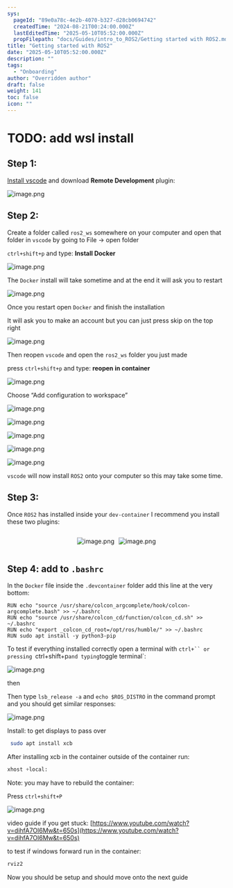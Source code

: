 ```yaml
---
sys:
  pageId: "89e0a78c-4e2b-4070-b327-d28cb0694742"
  createdTime: "2024-08-21T00:24:00.000Z"
  lastEditedTime: "2025-05-10T05:52:00.000Z"
  propFilepath: "docs/Guides/intro_to_ROS2/Getting started with ROS2.md"
title: "Getting started with ROS2"
date: "2025-05-10T05:52:00.000Z"
description: ""
tags:
  - "Onboarding"
author: "Overridden author"
draft: false
weight: 141
toc: false
icon: ""
---
```


# TODO: add wsl install

## Step 1:

[Install vscode](https://code.visualstudio.com/download) and download **Remote Development** plugin:

![image.png](https://prod-files-secure.s3.us-west-2.amazonaws.com/d518164a-d88e-44d1-a4ee-3adb3bd8bce0/efb52993-1881-4a40-b95e-6f020334f022/image.png?X-Amz-Algorithm=AWS4-HMAC-SHA256&X-Amz-Content-Sha256=UNSIGNED-PAYLOAD&X-Amz-Credential=ASIAZI2LB466TQUBGT2I%2F20250714%2Fus-west-2%2Fs3%2Faws4_request&X-Amz-Date=20250714T091653Z&X-Amz-Expires=3600&X-Amz-Security-Token=IQoJb3JpZ2luX2VjEBEaCXVzLXdlc3QtMiJGMEQCICLccQTg7E%2BB%2FKd%2Bn3eeQHomWUK%2BkBTIUiT6%2BV2vj7nuAiBK74NFC3deUx7FCRlidhC1XNR57seWc29FFxeNt6mE2Sr%2FAwgqEAAaDDYzNzQyMzE4MzgwNSIMCAlDRsjLoYBJl%2B7hKtwD09rHYpOIcGZPlrMlf8Cl8XId3OyS9C4%2FvBapp01iHzmw7PwwRc5g%2FabHeVnk%2FFWWQJTf9xn%2Fddkmzs8OcOg7udFwbtKIkbsOyDbdyJ%2F5RVIyi3mM374Bo9CEh58k4Ka7nENlwWU1gaIuL7SEqHYMtGVyHk2z1fLhUPLhY0bI1GFv7MS844tM%2FIPRe2Meu8yux9kCrIJNeQNH6RqtK2IIMwrECcjxXDkIVQq16sl5xLajDuFolEM7LRXRr%2FiKykfjqCBZrZylpPmeIRjF6rkrMFjlM9%2B2egz%2F7Kn9fyihr2kpnm2OVHY158Hi4KCZhTgzUTg%2FhiFkVhPPzEIG9badKM4o8ErVneRAluRmvyzxZhDfTBJ17gJC4%2B8Y2U82lLdMA8rjnsjZiCGkBv1IsueGTEKHZKjf15aNPdZFWpJLMrUqjqtjS6O%2BAQXt0hTHZTG39M0fvcquSRG4J5NAfr9bRhPfCiifaNe6j8MV%2F3ddtXHuaVBm5Evk6xthJbelId36SPEjfFCNrQFpSW1giW9RObJ45GTvOCLp2Qnj65KICPsVaHN7ACCTWesnGS10G1kKZIjchuNXmHigdd%2Fc5ER78vWN3bypZUsAgGzjY1bfGrcrmH1jXcuvr0NVqa0wx4jTwwY6pgHWn2P189bR9V%2FEK1%2BG2AloACYqLodwdPlU0eISkl1EiGHlXOj2NEGjnAMh8pYDFEpnmh%2FMjY4g%2BOwKTXruVnTQerM%2FHMLfbImwcxuYYQWaem8lc1vXHAUP%2BZqsqPUCMTYTbhAUyPc3xCbWJ4pGz2gBZMLQNea6ZLrm1QkINwwbJYEmwSCcVkX2Q%2Bx38kIpp1j5f6OE6ZCKxP%2BrZUwHPK0hTU0ktzYC&X-Amz-Signature=65ec63485022f797dab9a07660b83bb024d64040d9f408c57d896b752d5dcb94&X-Amz-SignedHeaders=host&x-amz-checksum-mode=ENABLED&x-id=GetObject)

## Step 2:

Create a folder called `ros2_ws` somewhere on your computer and open that folder in `vscode` by going to File → open folder 

`ctrl+shift+p` and type: **Install Docker**

![image.png](https://prod-files-secure.s3.us-west-2.amazonaws.com/d518164a-d88e-44d1-a4ee-3adb3bd8bce0/2269dc0e-1cd5-47ff-bceb-c04ad9b2eab0/image.png?X-Amz-Algorithm=AWS4-HMAC-SHA256&X-Amz-Content-Sha256=UNSIGNED-PAYLOAD&X-Amz-Credential=ASIAZI2LB466TQUBGT2I%2F20250714%2Fus-west-2%2Fs3%2Faws4_request&X-Amz-Date=20250714T091653Z&X-Amz-Expires=3600&X-Amz-Security-Token=IQoJb3JpZ2luX2VjEBEaCXVzLXdlc3QtMiJGMEQCICLccQTg7E%2BB%2FKd%2Bn3eeQHomWUK%2BkBTIUiT6%2BV2vj7nuAiBK74NFC3deUx7FCRlidhC1XNR57seWc29FFxeNt6mE2Sr%2FAwgqEAAaDDYzNzQyMzE4MzgwNSIMCAlDRsjLoYBJl%2B7hKtwD09rHYpOIcGZPlrMlf8Cl8XId3OyS9C4%2FvBapp01iHzmw7PwwRc5g%2FabHeVnk%2FFWWQJTf9xn%2Fddkmzs8OcOg7udFwbtKIkbsOyDbdyJ%2F5RVIyi3mM374Bo9CEh58k4Ka7nENlwWU1gaIuL7SEqHYMtGVyHk2z1fLhUPLhY0bI1GFv7MS844tM%2FIPRe2Meu8yux9kCrIJNeQNH6RqtK2IIMwrECcjxXDkIVQq16sl5xLajDuFolEM7LRXRr%2FiKykfjqCBZrZylpPmeIRjF6rkrMFjlM9%2B2egz%2F7Kn9fyihr2kpnm2OVHY158Hi4KCZhTgzUTg%2FhiFkVhPPzEIG9badKM4o8ErVneRAluRmvyzxZhDfTBJ17gJC4%2B8Y2U82lLdMA8rjnsjZiCGkBv1IsueGTEKHZKjf15aNPdZFWpJLMrUqjqtjS6O%2BAQXt0hTHZTG39M0fvcquSRG4J5NAfr9bRhPfCiifaNe6j8MV%2F3ddtXHuaVBm5Evk6xthJbelId36SPEjfFCNrQFpSW1giW9RObJ45GTvOCLp2Qnj65KICPsVaHN7ACCTWesnGS10G1kKZIjchuNXmHigdd%2Fc5ER78vWN3bypZUsAgGzjY1bfGrcrmH1jXcuvr0NVqa0wx4jTwwY6pgHWn2P189bR9V%2FEK1%2BG2AloACYqLodwdPlU0eISkl1EiGHlXOj2NEGjnAMh8pYDFEpnmh%2FMjY4g%2BOwKTXruVnTQerM%2FHMLfbImwcxuYYQWaem8lc1vXHAUP%2BZqsqPUCMTYTbhAUyPc3xCbWJ4pGz2gBZMLQNea6ZLrm1QkINwwbJYEmwSCcVkX2Q%2Bx38kIpp1j5f6OE6ZCKxP%2BrZUwHPK0hTU0ktzYC&X-Amz-Signature=2410f80a2522ead748a1d05bba00d882a49a49d0643985d18f31b6392fb0d9b3&X-Amz-SignedHeaders=host&x-amz-checksum-mode=ENABLED&x-id=GetObject)

The `Docker` install will take sometime and at the end it will ask you to restart

![image.png](https://prod-files-secure.s3.us-west-2.amazonaws.com/d518164a-d88e-44d1-a4ee-3adb3bd8bce0/ed233f78-be33-4b1f-b89c-9c346c0e961e/image.png?X-Amz-Algorithm=AWS4-HMAC-SHA256&X-Amz-Content-Sha256=UNSIGNED-PAYLOAD&X-Amz-Credential=ASIAZI2LB466TQUBGT2I%2F20250714%2Fus-west-2%2Fs3%2Faws4_request&X-Amz-Date=20250714T091653Z&X-Amz-Expires=3600&X-Amz-Security-Token=IQoJb3JpZ2luX2VjEBEaCXVzLXdlc3QtMiJGMEQCICLccQTg7E%2BB%2FKd%2Bn3eeQHomWUK%2BkBTIUiT6%2BV2vj7nuAiBK74NFC3deUx7FCRlidhC1XNR57seWc29FFxeNt6mE2Sr%2FAwgqEAAaDDYzNzQyMzE4MzgwNSIMCAlDRsjLoYBJl%2B7hKtwD09rHYpOIcGZPlrMlf8Cl8XId3OyS9C4%2FvBapp01iHzmw7PwwRc5g%2FabHeVnk%2FFWWQJTf9xn%2Fddkmzs8OcOg7udFwbtKIkbsOyDbdyJ%2F5RVIyi3mM374Bo9CEh58k4Ka7nENlwWU1gaIuL7SEqHYMtGVyHk2z1fLhUPLhY0bI1GFv7MS844tM%2FIPRe2Meu8yux9kCrIJNeQNH6RqtK2IIMwrECcjxXDkIVQq16sl5xLajDuFolEM7LRXRr%2FiKykfjqCBZrZylpPmeIRjF6rkrMFjlM9%2B2egz%2F7Kn9fyihr2kpnm2OVHY158Hi4KCZhTgzUTg%2FhiFkVhPPzEIG9badKM4o8ErVneRAluRmvyzxZhDfTBJ17gJC4%2B8Y2U82lLdMA8rjnsjZiCGkBv1IsueGTEKHZKjf15aNPdZFWpJLMrUqjqtjS6O%2BAQXt0hTHZTG39M0fvcquSRG4J5NAfr9bRhPfCiifaNe6j8MV%2F3ddtXHuaVBm5Evk6xthJbelId36SPEjfFCNrQFpSW1giW9RObJ45GTvOCLp2Qnj65KICPsVaHN7ACCTWesnGS10G1kKZIjchuNXmHigdd%2Fc5ER78vWN3bypZUsAgGzjY1bfGrcrmH1jXcuvr0NVqa0wx4jTwwY6pgHWn2P189bR9V%2FEK1%2BG2AloACYqLodwdPlU0eISkl1EiGHlXOj2NEGjnAMh8pYDFEpnmh%2FMjY4g%2BOwKTXruVnTQerM%2FHMLfbImwcxuYYQWaem8lc1vXHAUP%2BZqsqPUCMTYTbhAUyPc3xCbWJ4pGz2gBZMLQNea6ZLrm1QkINwwbJYEmwSCcVkX2Q%2Bx38kIpp1j5f6OE6ZCKxP%2BrZUwHPK0hTU0ktzYC&X-Amz-Signature=e54216cb0d12f6a58b45fb1051d01c1743f79860c3a9c0844fde1cbc727b259a&X-Amz-SignedHeaders=host&x-amz-checksum-mode=ENABLED&x-id=GetObject)

Once you restart open `Docker` and finish the installation

It will ask you to make an account but you can just press skip on the top right

![image.png](https://prod-files-secure.s3.us-west-2.amazonaws.com/d518164a-d88e-44d1-a4ee-3adb3bd8bce0/21010ad9-1659-4fd9-9f59-9932a09b2a3d/image.png?X-Amz-Algorithm=AWS4-HMAC-SHA256&X-Amz-Content-Sha256=UNSIGNED-PAYLOAD&X-Amz-Credential=ASIAZI2LB466TQUBGT2I%2F20250714%2Fus-west-2%2Fs3%2Faws4_request&X-Amz-Date=20250714T091653Z&X-Amz-Expires=3600&X-Amz-Security-Token=IQoJb3JpZ2luX2VjEBEaCXVzLXdlc3QtMiJGMEQCICLccQTg7E%2BB%2FKd%2Bn3eeQHomWUK%2BkBTIUiT6%2BV2vj7nuAiBK74NFC3deUx7FCRlidhC1XNR57seWc29FFxeNt6mE2Sr%2FAwgqEAAaDDYzNzQyMzE4MzgwNSIMCAlDRsjLoYBJl%2B7hKtwD09rHYpOIcGZPlrMlf8Cl8XId3OyS9C4%2FvBapp01iHzmw7PwwRc5g%2FabHeVnk%2FFWWQJTf9xn%2Fddkmzs8OcOg7udFwbtKIkbsOyDbdyJ%2F5RVIyi3mM374Bo9CEh58k4Ka7nENlwWU1gaIuL7SEqHYMtGVyHk2z1fLhUPLhY0bI1GFv7MS844tM%2FIPRe2Meu8yux9kCrIJNeQNH6RqtK2IIMwrECcjxXDkIVQq16sl5xLajDuFolEM7LRXRr%2FiKykfjqCBZrZylpPmeIRjF6rkrMFjlM9%2B2egz%2F7Kn9fyihr2kpnm2OVHY158Hi4KCZhTgzUTg%2FhiFkVhPPzEIG9badKM4o8ErVneRAluRmvyzxZhDfTBJ17gJC4%2B8Y2U82lLdMA8rjnsjZiCGkBv1IsueGTEKHZKjf15aNPdZFWpJLMrUqjqtjS6O%2BAQXt0hTHZTG39M0fvcquSRG4J5NAfr9bRhPfCiifaNe6j8MV%2F3ddtXHuaVBm5Evk6xthJbelId36SPEjfFCNrQFpSW1giW9RObJ45GTvOCLp2Qnj65KICPsVaHN7ACCTWesnGS10G1kKZIjchuNXmHigdd%2Fc5ER78vWN3bypZUsAgGzjY1bfGrcrmH1jXcuvr0NVqa0wx4jTwwY6pgHWn2P189bR9V%2FEK1%2BG2AloACYqLodwdPlU0eISkl1EiGHlXOj2NEGjnAMh8pYDFEpnmh%2FMjY4g%2BOwKTXruVnTQerM%2FHMLfbImwcxuYYQWaem8lc1vXHAUP%2BZqsqPUCMTYTbhAUyPc3xCbWJ4pGz2gBZMLQNea6ZLrm1QkINwwbJYEmwSCcVkX2Q%2Bx38kIpp1j5f6OE6ZCKxP%2BrZUwHPK0hTU0ktzYC&X-Amz-Signature=7377815522ed8492ffd18d76724c9b8b55c59a43f0d74db5d5cd8c9367347f85&X-Amz-SignedHeaders=host&x-amz-checksum-mode=ENABLED&x-id=GetObject)

Then reopen `vscode` and open the `ros2_ws` folder you just made

press `ctrl+shift+p` and type: **reopen in container**

![image.png](https://prod-files-secure.s3.us-west-2.amazonaws.com/d518164a-d88e-44d1-a4ee-3adb3bd8bce0/4e93b8c2-41ad-488c-8095-c74205196118/image.png?X-Amz-Algorithm=AWS4-HMAC-SHA256&X-Amz-Content-Sha256=UNSIGNED-PAYLOAD&X-Amz-Credential=ASIAZI2LB466TQUBGT2I%2F20250714%2Fus-west-2%2Fs3%2Faws4_request&X-Amz-Date=20250714T091653Z&X-Amz-Expires=3600&X-Amz-Security-Token=IQoJb3JpZ2luX2VjEBEaCXVzLXdlc3QtMiJGMEQCICLccQTg7E%2BB%2FKd%2Bn3eeQHomWUK%2BkBTIUiT6%2BV2vj7nuAiBK74NFC3deUx7FCRlidhC1XNR57seWc29FFxeNt6mE2Sr%2FAwgqEAAaDDYzNzQyMzE4MzgwNSIMCAlDRsjLoYBJl%2B7hKtwD09rHYpOIcGZPlrMlf8Cl8XId3OyS9C4%2FvBapp01iHzmw7PwwRc5g%2FabHeVnk%2FFWWQJTf9xn%2Fddkmzs8OcOg7udFwbtKIkbsOyDbdyJ%2F5RVIyi3mM374Bo9CEh58k4Ka7nENlwWU1gaIuL7SEqHYMtGVyHk2z1fLhUPLhY0bI1GFv7MS844tM%2FIPRe2Meu8yux9kCrIJNeQNH6RqtK2IIMwrECcjxXDkIVQq16sl5xLajDuFolEM7LRXRr%2FiKykfjqCBZrZylpPmeIRjF6rkrMFjlM9%2B2egz%2F7Kn9fyihr2kpnm2OVHY158Hi4KCZhTgzUTg%2FhiFkVhPPzEIG9badKM4o8ErVneRAluRmvyzxZhDfTBJ17gJC4%2B8Y2U82lLdMA8rjnsjZiCGkBv1IsueGTEKHZKjf15aNPdZFWpJLMrUqjqtjS6O%2BAQXt0hTHZTG39M0fvcquSRG4J5NAfr9bRhPfCiifaNe6j8MV%2F3ddtXHuaVBm5Evk6xthJbelId36SPEjfFCNrQFpSW1giW9RObJ45GTvOCLp2Qnj65KICPsVaHN7ACCTWesnGS10G1kKZIjchuNXmHigdd%2Fc5ER78vWN3bypZUsAgGzjY1bfGrcrmH1jXcuvr0NVqa0wx4jTwwY6pgHWn2P189bR9V%2FEK1%2BG2AloACYqLodwdPlU0eISkl1EiGHlXOj2NEGjnAMh8pYDFEpnmh%2FMjY4g%2BOwKTXruVnTQerM%2FHMLfbImwcxuYYQWaem8lc1vXHAUP%2BZqsqPUCMTYTbhAUyPc3xCbWJ4pGz2gBZMLQNea6ZLrm1QkINwwbJYEmwSCcVkX2Q%2Bx38kIpp1j5f6OE6ZCKxP%2BrZUwHPK0hTU0ktzYC&X-Amz-Signature=b622102f73f9e7563114d4e38b7f2ebd0965a51f32b46fa346263ec0db6666ec&X-Amz-SignedHeaders=host&x-amz-checksum-mode=ENABLED&x-id=GetObject)

Choose “Add configuration to workspace”

![image.png](https://prod-files-secure.s3.us-west-2.amazonaws.com/d518164a-d88e-44d1-a4ee-3adb3bd8bce0/9560b282-5060-4989-ba37-97e7b2c22476/image.png?X-Amz-Algorithm=AWS4-HMAC-SHA256&X-Amz-Content-Sha256=UNSIGNED-PAYLOAD&X-Amz-Credential=ASIAZI2LB466TQUBGT2I%2F20250714%2Fus-west-2%2Fs3%2Faws4_request&X-Amz-Date=20250714T091653Z&X-Amz-Expires=3600&X-Amz-Security-Token=IQoJb3JpZ2luX2VjEBEaCXVzLXdlc3QtMiJGMEQCICLccQTg7E%2BB%2FKd%2Bn3eeQHomWUK%2BkBTIUiT6%2BV2vj7nuAiBK74NFC3deUx7FCRlidhC1XNR57seWc29FFxeNt6mE2Sr%2FAwgqEAAaDDYzNzQyMzE4MzgwNSIMCAlDRsjLoYBJl%2B7hKtwD09rHYpOIcGZPlrMlf8Cl8XId3OyS9C4%2FvBapp01iHzmw7PwwRc5g%2FabHeVnk%2FFWWQJTf9xn%2Fddkmzs8OcOg7udFwbtKIkbsOyDbdyJ%2F5RVIyi3mM374Bo9CEh58k4Ka7nENlwWU1gaIuL7SEqHYMtGVyHk2z1fLhUPLhY0bI1GFv7MS844tM%2FIPRe2Meu8yux9kCrIJNeQNH6RqtK2IIMwrECcjxXDkIVQq16sl5xLajDuFolEM7LRXRr%2FiKykfjqCBZrZylpPmeIRjF6rkrMFjlM9%2B2egz%2F7Kn9fyihr2kpnm2OVHY158Hi4KCZhTgzUTg%2FhiFkVhPPzEIG9badKM4o8ErVneRAluRmvyzxZhDfTBJ17gJC4%2B8Y2U82lLdMA8rjnsjZiCGkBv1IsueGTEKHZKjf15aNPdZFWpJLMrUqjqtjS6O%2BAQXt0hTHZTG39M0fvcquSRG4J5NAfr9bRhPfCiifaNe6j8MV%2F3ddtXHuaVBm5Evk6xthJbelId36SPEjfFCNrQFpSW1giW9RObJ45GTvOCLp2Qnj65KICPsVaHN7ACCTWesnGS10G1kKZIjchuNXmHigdd%2Fc5ER78vWN3bypZUsAgGzjY1bfGrcrmH1jXcuvr0NVqa0wx4jTwwY6pgHWn2P189bR9V%2FEK1%2BG2AloACYqLodwdPlU0eISkl1EiGHlXOj2NEGjnAMh8pYDFEpnmh%2FMjY4g%2BOwKTXruVnTQerM%2FHMLfbImwcxuYYQWaem8lc1vXHAUP%2BZqsqPUCMTYTbhAUyPc3xCbWJ4pGz2gBZMLQNea6ZLrm1QkINwwbJYEmwSCcVkX2Q%2Bx38kIpp1j5f6OE6ZCKxP%2BrZUwHPK0hTU0ktzYC&X-Amz-Signature=ed3f3e6998792adaed8e6714f2280e7f38358c1b038c98b596a6c2e3cd7e1d46&X-Amz-SignedHeaders=host&x-amz-checksum-mode=ENABLED&x-id=GetObject)

![image.png](https://prod-files-secure.s3.us-west-2.amazonaws.com/d518164a-d88e-44d1-a4ee-3adb3bd8bce0/2ee63f81-886b-48e8-a553-dc6e5eac99e4/image.png?X-Amz-Algorithm=AWS4-HMAC-SHA256&X-Amz-Content-Sha256=UNSIGNED-PAYLOAD&X-Amz-Credential=ASIAZI2LB466TQUBGT2I%2F20250714%2Fus-west-2%2Fs3%2Faws4_request&X-Amz-Date=20250714T091653Z&X-Amz-Expires=3600&X-Amz-Security-Token=IQoJb3JpZ2luX2VjEBEaCXVzLXdlc3QtMiJGMEQCICLccQTg7E%2BB%2FKd%2Bn3eeQHomWUK%2BkBTIUiT6%2BV2vj7nuAiBK74NFC3deUx7FCRlidhC1XNR57seWc29FFxeNt6mE2Sr%2FAwgqEAAaDDYzNzQyMzE4MzgwNSIMCAlDRsjLoYBJl%2B7hKtwD09rHYpOIcGZPlrMlf8Cl8XId3OyS9C4%2FvBapp01iHzmw7PwwRc5g%2FabHeVnk%2FFWWQJTf9xn%2Fddkmzs8OcOg7udFwbtKIkbsOyDbdyJ%2F5RVIyi3mM374Bo9CEh58k4Ka7nENlwWU1gaIuL7SEqHYMtGVyHk2z1fLhUPLhY0bI1GFv7MS844tM%2FIPRe2Meu8yux9kCrIJNeQNH6RqtK2IIMwrECcjxXDkIVQq16sl5xLajDuFolEM7LRXRr%2FiKykfjqCBZrZylpPmeIRjF6rkrMFjlM9%2B2egz%2F7Kn9fyihr2kpnm2OVHY158Hi4KCZhTgzUTg%2FhiFkVhPPzEIG9badKM4o8ErVneRAluRmvyzxZhDfTBJ17gJC4%2B8Y2U82lLdMA8rjnsjZiCGkBv1IsueGTEKHZKjf15aNPdZFWpJLMrUqjqtjS6O%2BAQXt0hTHZTG39M0fvcquSRG4J5NAfr9bRhPfCiifaNe6j8MV%2F3ddtXHuaVBm5Evk6xthJbelId36SPEjfFCNrQFpSW1giW9RObJ45GTvOCLp2Qnj65KICPsVaHN7ACCTWesnGS10G1kKZIjchuNXmHigdd%2Fc5ER78vWN3bypZUsAgGzjY1bfGrcrmH1jXcuvr0NVqa0wx4jTwwY6pgHWn2P189bR9V%2FEK1%2BG2AloACYqLodwdPlU0eISkl1EiGHlXOj2NEGjnAMh8pYDFEpnmh%2FMjY4g%2BOwKTXruVnTQerM%2FHMLfbImwcxuYYQWaem8lc1vXHAUP%2BZqsqPUCMTYTbhAUyPc3xCbWJ4pGz2gBZMLQNea6ZLrm1QkINwwbJYEmwSCcVkX2Q%2Bx38kIpp1j5f6OE6ZCKxP%2BrZUwHPK0hTU0ktzYC&X-Amz-Signature=67b2a86ae5b0f7454159793780a1477e83ad76f0b756608a40d281c78e818450&X-Amz-SignedHeaders=host&x-amz-checksum-mode=ENABLED&x-id=GetObject)

![image.png](https://prod-files-secure.s3.us-west-2.amazonaws.com/d518164a-d88e-44d1-a4ee-3adb3bd8bce0/ae1580b2-b048-407e-aed9-b584224a7a04/image.png?X-Amz-Algorithm=AWS4-HMAC-SHA256&X-Amz-Content-Sha256=UNSIGNED-PAYLOAD&X-Amz-Credential=ASIAZI2LB466TQUBGT2I%2F20250714%2Fus-west-2%2Fs3%2Faws4_request&X-Amz-Date=20250714T091653Z&X-Amz-Expires=3600&X-Amz-Security-Token=IQoJb3JpZ2luX2VjEBEaCXVzLXdlc3QtMiJGMEQCICLccQTg7E%2BB%2FKd%2Bn3eeQHomWUK%2BkBTIUiT6%2BV2vj7nuAiBK74NFC3deUx7FCRlidhC1XNR57seWc29FFxeNt6mE2Sr%2FAwgqEAAaDDYzNzQyMzE4MzgwNSIMCAlDRsjLoYBJl%2B7hKtwD09rHYpOIcGZPlrMlf8Cl8XId3OyS9C4%2FvBapp01iHzmw7PwwRc5g%2FabHeVnk%2FFWWQJTf9xn%2Fddkmzs8OcOg7udFwbtKIkbsOyDbdyJ%2F5RVIyi3mM374Bo9CEh58k4Ka7nENlwWU1gaIuL7SEqHYMtGVyHk2z1fLhUPLhY0bI1GFv7MS844tM%2FIPRe2Meu8yux9kCrIJNeQNH6RqtK2IIMwrECcjxXDkIVQq16sl5xLajDuFolEM7LRXRr%2FiKykfjqCBZrZylpPmeIRjF6rkrMFjlM9%2B2egz%2F7Kn9fyihr2kpnm2OVHY158Hi4KCZhTgzUTg%2FhiFkVhPPzEIG9badKM4o8ErVneRAluRmvyzxZhDfTBJ17gJC4%2B8Y2U82lLdMA8rjnsjZiCGkBv1IsueGTEKHZKjf15aNPdZFWpJLMrUqjqtjS6O%2BAQXt0hTHZTG39M0fvcquSRG4J5NAfr9bRhPfCiifaNe6j8MV%2F3ddtXHuaVBm5Evk6xthJbelId36SPEjfFCNrQFpSW1giW9RObJ45GTvOCLp2Qnj65KICPsVaHN7ACCTWesnGS10G1kKZIjchuNXmHigdd%2Fc5ER78vWN3bypZUsAgGzjY1bfGrcrmH1jXcuvr0NVqa0wx4jTwwY6pgHWn2P189bR9V%2FEK1%2BG2AloACYqLodwdPlU0eISkl1EiGHlXOj2NEGjnAMh8pYDFEpnmh%2FMjY4g%2BOwKTXruVnTQerM%2FHMLfbImwcxuYYQWaem8lc1vXHAUP%2BZqsqPUCMTYTbhAUyPc3xCbWJ4pGz2gBZMLQNea6ZLrm1QkINwwbJYEmwSCcVkX2Q%2Bx38kIpp1j5f6OE6ZCKxP%2BrZUwHPK0hTU0ktzYC&X-Amz-Signature=9031901995087487aac3ae9a9f4e74074e51fe5a6444a7e3dbb0e6a5955f6130&X-Amz-SignedHeaders=host&x-amz-checksum-mode=ENABLED&x-id=GetObject)

![image.png](https://prod-files-secure.s3.us-west-2.amazonaws.com/d518164a-d88e-44d1-a4ee-3adb3bd8bce0/53255b28-f75e-430f-b9e3-c0ac8577e42b/image.png?X-Amz-Algorithm=AWS4-HMAC-SHA256&X-Amz-Content-Sha256=UNSIGNED-PAYLOAD&X-Amz-Credential=ASIAZI2LB466TQUBGT2I%2F20250714%2Fus-west-2%2Fs3%2Faws4_request&X-Amz-Date=20250714T091653Z&X-Amz-Expires=3600&X-Amz-Security-Token=IQoJb3JpZ2luX2VjEBEaCXVzLXdlc3QtMiJGMEQCICLccQTg7E%2BB%2FKd%2Bn3eeQHomWUK%2BkBTIUiT6%2BV2vj7nuAiBK74NFC3deUx7FCRlidhC1XNR57seWc29FFxeNt6mE2Sr%2FAwgqEAAaDDYzNzQyMzE4MzgwNSIMCAlDRsjLoYBJl%2B7hKtwD09rHYpOIcGZPlrMlf8Cl8XId3OyS9C4%2FvBapp01iHzmw7PwwRc5g%2FabHeVnk%2FFWWQJTf9xn%2Fddkmzs8OcOg7udFwbtKIkbsOyDbdyJ%2F5RVIyi3mM374Bo9CEh58k4Ka7nENlwWU1gaIuL7SEqHYMtGVyHk2z1fLhUPLhY0bI1GFv7MS844tM%2FIPRe2Meu8yux9kCrIJNeQNH6RqtK2IIMwrECcjxXDkIVQq16sl5xLajDuFolEM7LRXRr%2FiKykfjqCBZrZylpPmeIRjF6rkrMFjlM9%2B2egz%2F7Kn9fyihr2kpnm2OVHY158Hi4KCZhTgzUTg%2FhiFkVhPPzEIG9badKM4o8ErVneRAluRmvyzxZhDfTBJ17gJC4%2B8Y2U82lLdMA8rjnsjZiCGkBv1IsueGTEKHZKjf15aNPdZFWpJLMrUqjqtjS6O%2BAQXt0hTHZTG39M0fvcquSRG4J5NAfr9bRhPfCiifaNe6j8MV%2F3ddtXHuaVBm5Evk6xthJbelId36SPEjfFCNrQFpSW1giW9RObJ45GTvOCLp2Qnj65KICPsVaHN7ACCTWesnGS10G1kKZIjchuNXmHigdd%2Fc5ER78vWN3bypZUsAgGzjY1bfGrcrmH1jXcuvr0NVqa0wx4jTwwY6pgHWn2P189bR9V%2FEK1%2BG2AloACYqLodwdPlU0eISkl1EiGHlXOj2NEGjnAMh8pYDFEpnmh%2FMjY4g%2BOwKTXruVnTQerM%2FHMLfbImwcxuYYQWaem8lc1vXHAUP%2BZqsqPUCMTYTbhAUyPc3xCbWJ4pGz2gBZMLQNea6ZLrm1QkINwwbJYEmwSCcVkX2Q%2Bx38kIpp1j5f6OE6ZCKxP%2BrZUwHPK0hTU0ktzYC&X-Amz-Signature=ca98292b3ebc642976ed90cc6036d2d62a5b2a1cc78d81502227d07daf1d0f1f&X-Amz-SignedHeaders=host&x-amz-checksum-mode=ENABLED&x-id=GetObject)

![image.png](https://prod-files-secure.s3.us-west-2.amazonaws.com/d518164a-d88e-44d1-a4ee-3adb3bd8bce0/7c562767-5af9-4ffb-97d1-327bcdf4ee00/image.png?X-Amz-Algorithm=AWS4-HMAC-SHA256&X-Amz-Content-Sha256=UNSIGNED-PAYLOAD&X-Amz-Credential=ASIAZI2LB466TQUBGT2I%2F20250714%2Fus-west-2%2Fs3%2Faws4_request&X-Amz-Date=20250714T091653Z&X-Amz-Expires=3600&X-Amz-Security-Token=IQoJb3JpZ2luX2VjEBEaCXVzLXdlc3QtMiJGMEQCICLccQTg7E%2BB%2FKd%2Bn3eeQHomWUK%2BkBTIUiT6%2BV2vj7nuAiBK74NFC3deUx7FCRlidhC1XNR57seWc29FFxeNt6mE2Sr%2FAwgqEAAaDDYzNzQyMzE4MzgwNSIMCAlDRsjLoYBJl%2B7hKtwD09rHYpOIcGZPlrMlf8Cl8XId3OyS9C4%2FvBapp01iHzmw7PwwRc5g%2FabHeVnk%2FFWWQJTf9xn%2Fddkmzs8OcOg7udFwbtKIkbsOyDbdyJ%2F5RVIyi3mM374Bo9CEh58k4Ka7nENlwWU1gaIuL7SEqHYMtGVyHk2z1fLhUPLhY0bI1GFv7MS844tM%2FIPRe2Meu8yux9kCrIJNeQNH6RqtK2IIMwrECcjxXDkIVQq16sl5xLajDuFolEM7LRXRr%2FiKykfjqCBZrZylpPmeIRjF6rkrMFjlM9%2B2egz%2F7Kn9fyihr2kpnm2OVHY158Hi4KCZhTgzUTg%2FhiFkVhPPzEIG9badKM4o8ErVneRAluRmvyzxZhDfTBJ17gJC4%2B8Y2U82lLdMA8rjnsjZiCGkBv1IsueGTEKHZKjf15aNPdZFWpJLMrUqjqtjS6O%2BAQXt0hTHZTG39M0fvcquSRG4J5NAfr9bRhPfCiifaNe6j8MV%2F3ddtXHuaVBm5Evk6xthJbelId36SPEjfFCNrQFpSW1giW9RObJ45GTvOCLp2Qnj65KICPsVaHN7ACCTWesnGS10G1kKZIjchuNXmHigdd%2Fc5ER78vWN3bypZUsAgGzjY1bfGrcrmH1jXcuvr0NVqa0wx4jTwwY6pgHWn2P189bR9V%2FEK1%2BG2AloACYqLodwdPlU0eISkl1EiGHlXOj2NEGjnAMh8pYDFEpnmh%2FMjY4g%2BOwKTXruVnTQerM%2FHMLfbImwcxuYYQWaem8lc1vXHAUP%2BZqsqPUCMTYTbhAUyPc3xCbWJ4pGz2gBZMLQNea6ZLrm1QkINwwbJYEmwSCcVkX2Q%2Bx38kIpp1j5f6OE6ZCKxP%2BrZUwHPK0hTU0ktzYC&X-Amz-Signature=9571dd52e7876e16feb98471f7b61a6e85ce1ec8a65f5c0e9ba1d81d4878f35d&X-Amz-SignedHeaders=host&x-amz-checksum-mode=ENABLED&x-id=GetObject)

`vscode` will now install `ROS2` onto your computer so this may take some time.

## Step 3:

Once `ROS2` has installed inside your `dev-container` I recommend you install these two plugins:

<div style="display: flex;flex-direction: row; column-gap:10px; max-width: 630px;justify-content: center;">
<div>

![image.png](https://prod-files-secure.s3.us-west-2.amazonaws.com/d518164a-d88e-44d1-a4ee-3adb3bd8bce0/3fc3d550-5a54-4ba1-ba6b-faa01cdb7369/image.png?X-Amz-Algorithm=AWS4-HMAC-SHA256&X-Amz-Content-Sha256=UNSIGNED-PAYLOAD&X-Amz-Credential=ASIAZI2LB466YBZQCCLA%2F20250714%2Fus-west-2%2Fs3%2Faws4_request&X-Amz-Date=20250714T091655Z&X-Amz-Expires=3600&X-Amz-Security-Token=IQoJb3JpZ2luX2VjEBEaCXVzLXdlc3QtMiJGMEQCIHb%2F3VIMbmeAzuUV42Lbrx7CKWjg7s45cPHQQw8LJwU%2FAiBiiPFVt9IrHOMCgqzdtir5korsVIZ1hJGhXxz2drx7xCr%2FAwgqEAAaDDYzNzQyMzE4MzgwNSIMZsLlyfsLxN1Gy%2Fw0KtwDRXgYW5dtwaDW2II8p%2FW7vN4tyoYQU9JQhzgBMHsjWiyWGG8qs6TnD2HBgVP5tldPKBpKBnOKc%2FNKGxXkQnvufdbsQAXONlFdVEvrhyTSuqvtvRQCwEp0erss8rW4Tvaeex7au970MhTL4sZL2llvEyDjafdxvLFVEQkHKDFQtXFCzBuRFtZoy0i3ue0XHWjiq%2FFRAHMgjH%2FeJGq1NG65erXxLFCNCKfUSkHMMfISUXBSWz%2FfRTJiGeN75kespmCCaDprLr0mbdAMUUoSEP6M1y0aVFWFyDOyjbKg7LNBOCUH%2FtQvkiDR7YN0XZxubMinuddN7gAYhg5IIhlQHO1gw%2FyXXiYRDZGRpfwJyt1t9AJugwWYpM6PCtB27RlOJNSGpDAQerBoo0QEUB1tSab7yfrLFYSKH2rku%2F1ww7czapKneCWhQqNFYOJNTBU2YNnl3FCnZ53H7sATRFQM5mt9mUBV1KmmxErItzs0K4Joy5UUgOPypo3KRIacpQbMdnyQaqULoJ9WTnlMt4tnSUqUiKyV%2FaVnCgqGEUs83prkLlX9Wpujw37WAuKuCOXw6g%2BBkNyDria3NnX7EsCa99YNR%2FKiUabjyhTjNtKKBG%2FVeUNpXHShTpeE%2BtGpeAowr4jTwwY6pgFeE6naXU9wMgoWxK9ObxtJI4oUaQ0gN5wsNBlqrS1Jg8OzThysegQjQ5t3xbqZjlY427ZzFZgljPTLK%2BSoKnMf9CCIxgps3tz93wRsxw8UqdqnNhhjuMUPDGM5svAe124LkeaLMBsnm9adsESEfh6nWg4DJe4iPwVEjnkPlPQHz2QKw534RTkEri6CwcqbkhhOKjDfF7T2SdhWOJk14%2BeQKXI3fisD&X-Amz-Signature=9363acf019ca2ea67297196956c11e2c7d47c4153045652e999b1a3d186c7517&X-Amz-SignedHeaders=host&x-amz-checksum-mode=ENABLED&x-id=GetObject)

</div>
<div>

![image.png](https://prod-files-secure.s3.us-west-2.amazonaws.com/d518164a-d88e-44d1-a4ee-3adb3bd8bce0/d994cc66-13c2-4093-a5a3-f84cf4601a82/image.png?X-Amz-Algorithm=AWS4-HMAC-SHA256&X-Amz-Content-Sha256=UNSIGNED-PAYLOAD&X-Amz-Credential=ASIAZI2LB466UZV7IWNR%2F20250714%2Fus-west-2%2Fs3%2Faws4_request&X-Amz-Date=20250714T091655Z&X-Amz-Expires=3600&X-Amz-Security-Token=IQoJb3JpZ2luX2VjEBEaCXVzLXdlc3QtMiJHMEUCIHP25ZBQqHZ8kTV4F60JzBDTm8dGlrNyLAm2VW4W3jZwAiEAzSz8N9LVXJ0Ir08i%2B%2F0WwEyIZswRmXrPG7PHGFmZ7lgq%2FwMIKhAAGgw2Mzc0MjMxODM4MDUiDNEOb%2B4jWpEDaDRE%2FyrcA1Na047lw2NEZNbIlMcDAlK5%2BtF4Sv%2BqEIXp7wLRfsRpsTcpvezp%2FfDyZureC0x%2FNizguf2IhFt%2Bc6wl3Qi9IjD5oj3s8wbhWzYRYm1fY%2BF5RNjyG5fz93Ks4YeZKu%2BXBPDtAVvA2swbmft99TQmmQNoSJS7ui3D0Ih70RExUkCX9prciccjdB2kwbUQDvAYhyT%2BRi1Rf47VIL9GRRXDBRI23LZdh72xLudcby1n2jniy4Q6zn88SNjZnSOCgb15kRTErKCZjMLLiJlpsGgl4CTWJMurthEkpvAaIXbO%2Bi8Okgbq5WUgc9IsUq6CA%2FXu8Zg1LHJ%2Fc1g5dBlhhNbzxfbtncN7dPnizFZjYXiYSpZEC6UgFtngSChu1pu1Zuqn6Wr8Ajy9GriHSLEJiNt2uZM4otzCyx53ZzTdh%2FqylOVyby%2Fwx5DbuHiL0RjZHJFXqZa%2Fj5HG4HecxVRGKeE38UYiDwIxhtFdYHxbm18KnoHO%2FTMNrCBpqQRGMzn%2Fk5PVEowQR1CUChNfYw%2FngGBwLFde8NcboKgenMKv2SP%2Fc4e%2Fc2qdais6JfJSacEIU7dLO740SGYo1XPsuEzQDy%2BEtG68HXNpnlnPCSF%2FoeeXTBXa31iYgGezIEk%2BjaznMMeH08MGOqUBCAGp%2BYAdn5J7YyoUstmrhnmVbWaqpyN31kur5I8lZ4o6oDhEWnSK%2FU9RqA%2BGVSPgHoT6wrWk7yF%2FmcqN9MoBTaVyN4JG2Vnrmia3aLETwcD2GTT84dhDw5nusSz1QqunfJOfIqlI8PrgYLzyc1PPFzIGv17R5B87GfRhCfLcf9vdjEMJY3rZ1yXpxH9OLyhPy5UVwHjy%2B%2B2aQ764HA49BotEOtN6&X-Amz-Signature=5dd9f54c797bcdcb1a3668b91ffa1f9c203071dd3fda5e2fc82d236c2a731d2d&X-Amz-SignedHeaders=host&x-amz-checksum-mode=ENABLED&x-id=GetObject)

</div>
</div>

## Step 4: add to `.bashrc`

In the `Docker` file inside the `.devcontainer` folder add this line at the very bottom: 

```docker
RUN echo "source /usr/share/colcon_argcomplete/hook/colcon-argcomplete.bash" >> ~/.bashrc
RUN echo "source /usr/share/colcon_cd/function/colcon_cd.sh" >> ~/.bashrc
RUN echo "export _colcon_cd_root=/opt/ros/humble/" >> ~/.bashrc
RUN sudo apt install -y python3-pip 
```

To test if everything installed correctly open a terminal with `ctrl+`` or pressing `ctrl+shift+p` and typing `toggle terminal`:

![image.png](https://prod-files-secure.s3.us-west-2.amazonaws.com/d518164a-d88e-44d1-a4ee-3adb3bd8bce0/6a4943d8-b04e-4c02-9a58-775f3384d1a5/image.png?X-Amz-Algorithm=AWS4-HMAC-SHA256&X-Amz-Content-Sha256=UNSIGNED-PAYLOAD&X-Amz-Credential=ASIAZI2LB466TQUBGT2I%2F20250714%2Fus-west-2%2Fs3%2Faws4_request&X-Amz-Date=20250714T091653Z&X-Amz-Expires=3600&X-Amz-Security-Token=IQoJb3JpZ2luX2VjEBEaCXVzLXdlc3QtMiJGMEQCICLccQTg7E%2BB%2FKd%2Bn3eeQHomWUK%2BkBTIUiT6%2BV2vj7nuAiBK74NFC3deUx7FCRlidhC1XNR57seWc29FFxeNt6mE2Sr%2FAwgqEAAaDDYzNzQyMzE4MzgwNSIMCAlDRsjLoYBJl%2B7hKtwD09rHYpOIcGZPlrMlf8Cl8XId3OyS9C4%2FvBapp01iHzmw7PwwRc5g%2FabHeVnk%2FFWWQJTf9xn%2Fddkmzs8OcOg7udFwbtKIkbsOyDbdyJ%2F5RVIyi3mM374Bo9CEh58k4Ka7nENlwWU1gaIuL7SEqHYMtGVyHk2z1fLhUPLhY0bI1GFv7MS844tM%2FIPRe2Meu8yux9kCrIJNeQNH6RqtK2IIMwrECcjxXDkIVQq16sl5xLajDuFolEM7LRXRr%2FiKykfjqCBZrZylpPmeIRjF6rkrMFjlM9%2B2egz%2F7Kn9fyihr2kpnm2OVHY158Hi4KCZhTgzUTg%2FhiFkVhPPzEIG9badKM4o8ErVneRAluRmvyzxZhDfTBJ17gJC4%2B8Y2U82lLdMA8rjnsjZiCGkBv1IsueGTEKHZKjf15aNPdZFWpJLMrUqjqtjS6O%2BAQXt0hTHZTG39M0fvcquSRG4J5NAfr9bRhPfCiifaNe6j8MV%2F3ddtXHuaVBm5Evk6xthJbelId36SPEjfFCNrQFpSW1giW9RObJ45GTvOCLp2Qnj65KICPsVaHN7ACCTWesnGS10G1kKZIjchuNXmHigdd%2Fc5ER78vWN3bypZUsAgGzjY1bfGrcrmH1jXcuvr0NVqa0wx4jTwwY6pgHWn2P189bR9V%2FEK1%2BG2AloACYqLodwdPlU0eISkl1EiGHlXOj2NEGjnAMh8pYDFEpnmh%2FMjY4g%2BOwKTXruVnTQerM%2FHMLfbImwcxuYYQWaem8lc1vXHAUP%2BZqsqPUCMTYTbhAUyPc3xCbWJ4pGz2gBZMLQNea6ZLrm1QkINwwbJYEmwSCcVkX2Q%2Bx38kIpp1j5f6OE6ZCKxP%2BrZUwHPK0hTU0ktzYC&X-Amz-Signature=2be339fd6d14b5030168e7cdfcfdfb83aafbba7eb63b716ded0f03f41457793b&X-Amz-SignedHeaders=host&x-amz-checksum-mode=ENABLED&x-id=GetObject)

then 

Then type `lsb_release -a` and `echo $ROS_DISTRO` in the command prompt and you should get similar responses:

![image.png](https://prod-files-secure.s3.us-west-2.amazonaws.com/d518164a-d88e-44d1-a4ee-3adb3bd8bce0/3e635dec-a805-4e85-8b9e-d000e5b71a4e/image.png?X-Amz-Algorithm=AWS4-HMAC-SHA256&X-Amz-Content-Sha256=UNSIGNED-PAYLOAD&X-Amz-Credential=ASIAZI2LB466TQUBGT2I%2F20250714%2Fus-west-2%2Fs3%2Faws4_request&X-Amz-Date=20250714T091653Z&X-Amz-Expires=3600&X-Amz-Security-Token=IQoJb3JpZ2luX2VjEBEaCXVzLXdlc3QtMiJGMEQCICLccQTg7E%2BB%2FKd%2Bn3eeQHomWUK%2BkBTIUiT6%2BV2vj7nuAiBK74NFC3deUx7FCRlidhC1XNR57seWc29FFxeNt6mE2Sr%2FAwgqEAAaDDYzNzQyMzE4MzgwNSIMCAlDRsjLoYBJl%2B7hKtwD09rHYpOIcGZPlrMlf8Cl8XId3OyS9C4%2FvBapp01iHzmw7PwwRc5g%2FabHeVnk%2FFWWQJTf9xn%2Fddkmzs8OcOg7udFwbtKIkbsOyDbdyJ%2F5RVIyi3mM374Bo9CEh58k4Ka7nENlwWU1gaIuL7SEqHYMtGVyHk2z1fLhUPLhY0bI1GFv7MS844tM%2FIPRe2Meu8yux9kCrIJNeQNH6RqtK2IIMwrECcjxXDkIVQq16sl5xLajDuFolEM7LRXRr%2FiKykfjqCBZrZylpPmeIRjF6rkrMFjlM9%2B2egz%2F7Kn9fyihr2kpnm2OVHY158Hi4KCZhTgzUTg%2FhiFkVhPPzEIG9badKM4o8ErVneRAluRmvyzxZhDfTBJ17gJC4%2B8Y2U82lLdMA8rjnsjZiCGkBv1IsueGTEKHZKjf15aNPdZFWpJLMrUqjqtjS6O%2BAQXt0hTHZTG39M0fvcquSRG4J5NAfr9bRhPfCiifaNe6j8MV%2F3ddtXHuaVBm5Evk6xthJbelId36SPEjfFCNrQFpSW1giW9RObJ45GTvOCLp2Qnj65KICPsVaHN7ACCTWesnGS10G1kKZIjchuNXmHigdd%2Fc5ER78vWN3bypZUsAgGzjY1bfGrcrmH1jXcuvr0NVqa0wx4jTwwY6pgHWn2P189bR9V%2FEK1%2BG2AloACYqLodwdPlU0eISkl1EiGHlXOj2NEGjnAMh8pYDFEpnmh%2FMjY4g%2BOwKTXruVnTQerM%2FHMLfbImwcxuYYQWaem8lc1vXHAUP%2BZqsqPUCMTYTbhAUyPc3xCbWJ4pGz2gBZMLQNea6ZLrm1QkINwwbJYEmwSCcVkX2Q%2Bx38kIpp1j5f6OE6ZCKxP%2BrZUwHPK0hTU0ktzYC&X-Amz-Signature=a4032b070617d286f92e320a7e7fbb21c60b2ed2eedefd9f96f8a8f8b1ddf812&X-Amz-SignedHeaders=host&x-amz-checksum-mode=ENABLED&x-id=GetObject)

Install:  to get displays to pass over

```bash
 sudo apt install xcb
```

After installing xcb in the container outside of the container run:

```python
xhost +local:
```

Note: you may have to rebuild the container:

Press `ctrl+shift+P`

![image.png](https://prod-files-secure.s3.us-west-2.amazonaws.com/d518164a-d88e-44d1-a4ee-3adb3bd8bce0/6c2be660-2618-4c38-9c26-53554f7a0b7b/image.png?X-Amz-Algorithm=AWS4-HMAC-SHA256&X-Amz-Content-Sha256=UNSIGNED-PAYLOAD&X-Amz-Credential=ASIAZI2LB466TQUBGT2I%2F20250714%2Fus-west-2%2Fs3%2Faws4_request&X-Amz-Date=20250714T091653Z&X-Amz-Expires=3600&X-Amz-Security-Token=IQoJb3JpZ2luX2VjEBEaCXVzLXdlc3QtMiJGMEQCICLccQTg7E%2BB%2FKd%2Bn3eeQHomWUK%2BkBTIUiT6%2BV2vj7nuAiBK74NFC3deUx7FCRlidhC1XNR57seWc29FFxeNt6mE2Sr%2FAwgqEAAaDDYzNzQyMzE4MzgwNSIMCAlDRsjLoYBJl%2B7hKtwD09rHYpOIcGZPlrMlf8Cl8XId3OyS9C4%2FvBapp01iHzmw7PwwRc5g%2FabHeVnk%2FFWWQJTf9xn%2Fddkmzs8OcOg7udFwbtKIkbsOyDbdyJ%2F5RVIyi3mM374Bo9CEh58k4Ka7nENlwWU1gaIuL7SEqHYMtGVyHk2z1fLhUPLhY0bI1GFv7MS844tM%2FIPRe2Meu8yux9kCrIJNeQNH6RqtK2IIMwrECcjxXDkIVQq16sl5xLajDuFolEM7LRXRr%2FiKykfjqCBZrZylpPmeIRjF6rkrMFjlM9%2B2egz%2F7Kn9fyihr2kpnm2OVHY158Hi4KCZhTgzUTg%2FhiFkVhPPzEIG9badKM4o8ErVneRAluRmvyzxZhDfTBJ17gJC4%2B8Y2U82lLdMA8rjnsjZiCGkBv1IsueGTEKHZKjf15aNPdZFWpJLMrUqjqtjS6O%2BAQXt0hTHZTG39M0fvcquSRG4J5NAfr9bRhPfCiifaNe6j8MV%2F3ddtXHuaVBm5Evk6xthJbelId36SPEjfFCNrQFpSW1giW9RObJ45GTvOCLp2Qnj65KICPsVaHN7ACCTWesnGS10G1kKZIjchuNXmHigdd%2Fc5ER78vWN3bypZUsAgGzjY1bfGrcrmH1jXcuvr0NVqa0wx4jTwwY6pgHWn2P189bR9V%2FEK1%2BG2AloACYqLodwdPlU0eISkl1EiGHlXOj2NEGjnAMh8pYDFEpnmh%2FMjY4g%2BOwKTXruVnTQerM%2FHMLfbImwcxuYYQWaem8lc1vXHAUP%2BZqsqPUCMTYTbhAUyPc3xCbWJ4pGz2gBZMLQNea6ZLrm1QkINwwbJYEmwSCcVkX2Q%2Bx38kIpp1j5f6OE6ZCKxP%2BrZUwHPK0hTU0ktzYC&X-Amz-Signature=5dc18cfad9913c5b14aab9209ab6853b55df2a62a66d4fd6aac8a9678b14c0fa&X-Amz-SignedHeaders=host&x-amz-checksum-mode=ENABLED&x-id=GetObject)

video guide if you get stuck: [https://www.youtube.com/watch?v=dihfA7Ol6Mw&t=650s](https://www.youtube.com/watch?v=dihfA7Ol6Mw&t=650s)

to test if windows forward run in the container:

```bash
rviz2
```

Now you should be setup and should move onto the next guide 
